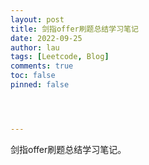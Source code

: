 ```yaml
---
layout: post
title: 剑指offer刷题总结学习笔记
date: 2022-09-25
author: lau
tags: [Leetcode, Blog]
comments: true
toc: false
pinned: false




---
```


剑指offer刷题总结学习笔记。

<!-- more -->